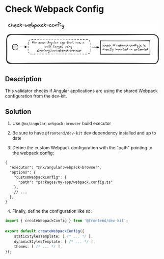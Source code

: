 # Check Webpack Config
![check-webpack-config.png](../../../../docs/images/check-webpack-config.png)

## Description
This validator checks if Angular applications are using the shared Webpack configuration from the dev-kit.

## Solution

1. Use `@nx/angular:webpack-browser` build executor

2. Be sure to have `@frontend/dev-kit` dev dependency installed and up to date

3. Define the custom Webpack configuration with the "path" pointing to the webpack config:

```jsonc
{
  "executor": "@nx/angular:webpack-browser",
  "options": {
    "customWebpackConfig": {
      "path": "packages/my-app/webpack.config.ts"
    },
    // ...
  },
}
```

4. Finally, define the configuration like so:

```ts
import { createWebpackConfig } from '@frontend/dev-kit';

export default createWebpackConfig({
    staticStylesTemplate: [ /* ... */ ],
    dynamicStylesTemplate: [ /* ... */ ],
    themes: [ /* ... */ ],
});
```